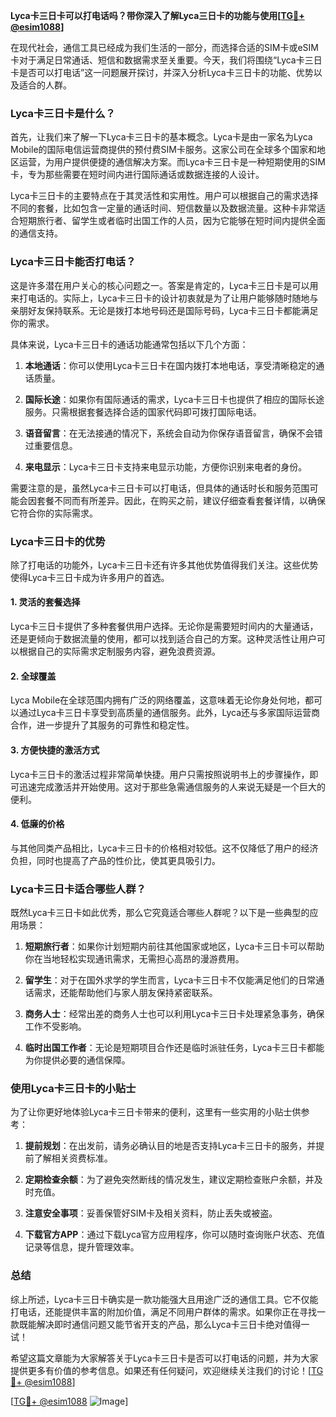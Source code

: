**Lyca卡三日卡可以打电话吗？带你深入了解Lyca三日卡的功能与使用[[TG💪+ @esim1088](https://t.me/s/esim1088)]**

在现代社会，通信工具已经成为我们生活的一部分，而选择合适的SIM卡或eSIM卡对于满足日常通话、短信和数据需求至关重要。今天，我们将围绕“Lyca卡三日卡是否可以打电话”这一问题展开探讨，并深入分析Lyca卡三日卡的功能、优势以及适合的人群。

### Lyca卡三日卡是什么？

首先，让我们来了解一下Lyca卡三日卡的基本概念。Lyca卡是由一家名为Lyca Mobile的国际电信运营商提供的预付费SIM卡服务。这家公司在全球多个国家和地区运营，为用户提供便捷的通信解决方案。而Lyca卡三日卡是一种短期使用的SIM卡，专为那些需要在短时间内进行国际通话或数据连接的人设计。

Lyca卡三日卡的主要特点在于其灵活性和实用性。用户可以根据自己的需求选择不同的套餐，比如包含一定量的通话时间、短信数量以及数据流量。这种卡非常适合短期旅行者、留学生或者临时出国工作的人员，因为它能够在短时间内提供全面的通信支持。

### Lyca卡三日卡能否打电话？

这是许多潜在用户关心的核心问题之一。答案是肯定的，Lyca卡三日卡是可以用来打电话的。实际上，Lyca卡三日卡的设计初衷就是为了让用户能够随时随地与亲朋好友保持联系。无论是拨打本地号码还是国际号码，Lyca卡三日卡都能满足你的需求。

具体来说，Lyca卡三日卡的通话功能通常包括以下几个方面：

1. **本地通话**：你可以使用Lyca卡三日卡在国内拨打本地电话，享受清晰稳定的通话质量。
   
2. **国际长途**：如果你有国际通话的需求，Lyca卡三日卡也提供了相应的国际长途服务。只需根据套餐选择合适的国家代码即可拨打国际电话。

3. **语音留言**：在无法接通的情况下，系统会自动为你保存语音留言，确保不会错过重要信息。

4. **来电显示**：Lyca卡三日卡支持来电显示功能，方便你识别来电者的身份。

需要注意的是，虽然Lyca卡三日卡可以打电话，但具体的通话时长和服务范围可能会因套餐不同而有所差异。因此，在购买之前，建议仔细查看套餐详情，以确保它符合你的实际需求。

### Lyca卡三日卡的优势

除了打电话的功能外，Lyca卡三日卡还有许多其他优势值得我们关注。这些优势使得Lyca卡三日卡成为许多用户的首选。

#### 1. 灵活的套餐选择

Lyca卡三日卡提供了多种套餐供用户选择。无论你是需要短时间内的大量通话，还是更倾向于数据流量的使用，都可以找到适合自己的方案。这种灵活性让用户可以根据自己的实际需求定制服务内容，避免浪费资源。

#### 2. 全球覆盖

Lyca Mobile在全球范围内拥有广泛的网络覆盖，这意味着无论你身处何地，都可以通过Lyca卡三日卡享受到高质量的通信服务。此外，Lyca还与多家国际运营商合作，进一步提升了其服务的可靠性和稳定性。

#### 3. 方便快捷的激活方式

Lyca卡三日卡的激活过程非常简单快捷。用户只需按照说明书上的步骤操作，即可迅速完成激活并开始使用。这对于那些急需通信服务的人来说无疑是一个巨大的便利。

#### 4. 低廉的价格

与其他同类产品相比，Lyca卡三日卡的价格相对较低。这不仅降低了用户的经济负担，同时也提高了产品的性价比，使其更具吸引力。

### Lyca卡三日卡适合哪些人群？

既然Lyca卡三日卡如此优秀，那么它究竟适合哪些人群呢？以下是一些典型的应用场景：

1. **短期旅行者**：如果你计划短期内前往其他国家或地区，Lyca卡三日卡可以帮助你在当地轻松实现通讯需求，无需担心高昂的漫游费用。

2. **留学生**：对于在国外求学的学生而言，Lyca卡三日卡不仅能满足他们的日常通话需求，还能帮助他们与家人朋友保持紧密联系。

3. **商务人士**：经常出差的商务人士也可以利用Lyca卡三日卡处理紧急事务，确保工作不受影响。

4. **临时出国工作者**：无论是短期项目合作还是临时派驻任务，Lyca卡三日卡都能为你提供必要的通信保障。

### 使用Lyca卡三日卡的小贴士

为了让你更好地体验Lyca卡三日卡带来的便利，这里有一些实用的小贴士供参考：

1. **提前规划**：在出发前，请务必确认目的地是否支持Lyca卡三日卡的服务，并提前了解相关资费标准。

2. **定期检查余额**：为了避免突然断线的情况发生，建议定期检查账户余额，并及时充值。

3. **注意安全事项**：妥善保管好SIM卡及相关资料，防止丢失或被盗。

4. **下载官方APP**：通过下载Lyca官方应用程序，你可以随时查询账户状态、充值记录等信息，提升管理效率。

### 总结

综上所述，Lyca卡三日卡确实是一款功能强大且用途广泛的通信工具。它不仅能打电话，还能提供丰富的附加价值，满足不同用户群体的需求。如果你正在寻找一款既能解决即时通信问题又能节省开支的产品，那么Lyca卡三日卡绝对值得一试！

希望这篇文章能为大家解答关于Lyca卡三日卡是否可以打电话的问题，并为大家提供更多有价值的参考信息。如果还有任何疑问，欢迎继续关注我们的讨论！[[TG💪+ @esim1088](https://t.me/s/esim1088)] 

[[TG💪+ @esim1088](https://t.me/s/esim1088) ![Image](https://i.postimg.cc/4NQfJmqS/Snipaste-2025-05-13-00-14-12.png)]